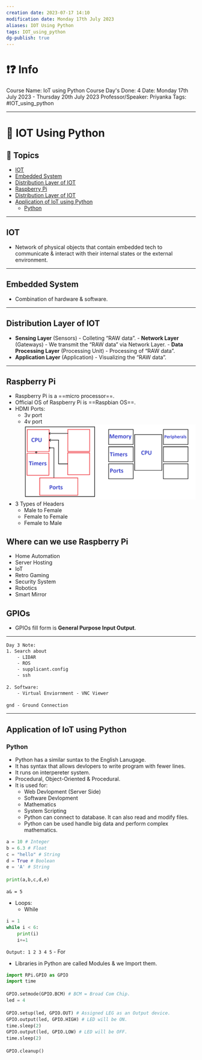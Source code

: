```yaml
---
creation date: 2023-07-17 14:10
modification date: Monday 17th July 2023
aliases: IOT Using Python
tags: IOT_using_python
dg-publish: true
---
```

# ❗❓ Info
Course Name: IoT using Python
Course Day's Done: 4
Date: Monday 17th July 2023 - Thursday 20th July 2023
Professor/Speaker: Priyanka
Tags: #IOT_using_python 

---
# 📑 IOT Using Python

## 📃 Topics
- [IOT](<#IOT>)
- [Embedded System](<#Embedded System>)
- [Distribution Layer of IOT](<#Distribution Layer of IOT>)
- [Raspberry Pi](<#Raspberry Pi>)
- [Distribution Layer of IOT](<#Distribution Layer of IOT>)
- [Application of IoT using Python](<#Application of IoT using Python>)
	- [Python](<#Python>)
---
## IOT
- Network of physical objects that contain embedded tech to communicate & interact with their internal states or the external environment.

---
## Embedded System
- Combination of hardware & software.

---
## Distribution Layer of IOT
- **Sensing Layer** (Sensors) - Colleting “RAW data”.
- **Network Layer** (Gateways) - We transmit the “RAW data” via Network Layer.
- **Data Processing Layer** (Processing Unit) - Processing of “RAW data”.
- **Application Layer** (Application) - Visualizing the “RAW data”.

---
## Raspberry Pi
- Raspberry Pi is a ==micro processor==.
- Official OS of Raspberry Pi is ==Raspbian OS==.
- HDMI Ports:
	- 3v port
	- 4v port
![](Attachment/Training_Prog/Image/1.png)
- 3 Types of Headers
	- Male to Female
	- Female to Female
	- Female to Male

## Where can we use Raspberry Pi
- Home Automation
- Server Hosting
- IoT
- Retro Gaming
- Security System
- Robotics
- Smart Mirror

## GPIOs
- GPIOs fill form is **General Purpose Input Output**.
---
```
Day 3 Note:
1. Search about
	- LIDAR
	- ROS
	- supplicant.config
	- ssh

2. Software:
	- Virtual Enviornment - VNC Viewer

gnd - Ground Connection
```

---
## Application of IoT using Python

### **Python**
- Python has a similar suntax to the English Lanugage.
- It has syntax that allows devlopers to write program with fewer lines.
- It runs on interpereter system.
- Procedural, Object-Oriented & Procedural.
-  It is used for:
	- Web Devlopment (Server Side)
	- Software Devlopment
	- Mathematics
	- System Scripting
	- Python can connect to database. It can also read and modify files.
	- Python can be used handle big data and perform complex mathematics.

```python
a = 10 # Integer
b = 6.3 # Float
c = "hello" # String
d = True # Boolean
e = 'A' # String

print(a,b,c,d,e)
```

`a& = 5`

- Loops:
	- While
```python
i = 1
while i < 6:
	print(i)
	i+=1
```
`Output: 1 2 3 4 5`
	- For 

- Libraries in Python are called Modules & we Import them.
```python
import RPi.GPIO as GPIO
import time

GPIO.setmode(GPIO.BCM) # BCM = Broad Com Chip.
led = 4

GPIO.setup(led, GPIO.OUT) # Assigned LEG as an Output device.
GPIO.output(led, GPIO.HIGH) # LED will be ON.
time.sleep(2)
GPIO.output(led, GPIO.LOW) # LED will be OFF.
time.sleep(2)

GPIO.cleanup()
```

